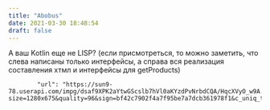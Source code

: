 ```yaml
---
title: "Abobus"
date: 2021-03-30 18:48:54
draft: false
---
```


А ваш Kotlin еще не LISP?
(если присмотреться, то можно заметить, что слева написаны только интерфейсы, а справа вся реализация составления хтмл и интерфейсы для getProducts)

            "url": "https://sun9-78.userapi.com/impg/dsaf9XPK2aYtwGScslb7hVl0aKYzdPvNrbdCQA/HqcXVyO_w9A.jpg?size=1280x675&quality=96&sign=bf42c7902f4a7f95be7a7dcb361978f1&c_uniq_tag=srwmbRhyOieUFUdjHxeg9QAxbXkuDqHdnQdk2Sh_Ero&type=album",
